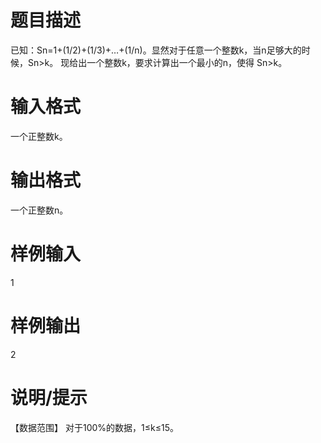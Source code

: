 # 题目描述

已知：Sn=1+(1/2)+(1/3)+…+(1/n)。显然对于任意一个整数k，当n足够大的时候，Sn>k。
现给出一个整数k，要求计算出一个最小的n，使得 Sn>k。

# 输入格式

一个正整数k。

# 输出格式

一个正整数n。

# 样例输入

1

# 样例输出

2

# 说明/提示

【数据范围】
对于100%的数据，1≤k≤15。
